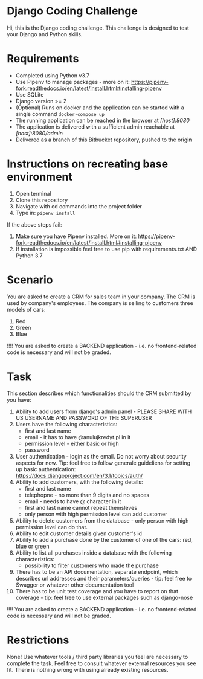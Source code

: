 Django Coding Challenge
=======================
Hi, this is the Django coding challenge. This challenge is designed to test your Django and Python skills.

Requirements
============
- Completed using Python v3.7
- Use Pipenv to manage packages - more on it: https://pipenv-fork.readthedocs.io/en/latest/install.html#installing-pipenv
- Use SQLite
- Django version >= 2
- (Optional) Runs on docker and the application can be started with a single command `docker-compose up`
- The running application can be reached in the browser at *[host]:8080*
- The application is delivered with a sufficient admin reachable at *[host]:8080/admin*
- Delivered as a branch of this Bitbucket repository, pushed to the origin

Instructions on recreating base environment
========
1. Open terminal
2. Clone this repository
3. Navigate with cd commands into the project folder
4. Type in: `pipenv install`

If the above steps fail:
1. Make sure you have Pipenv installed. More on it: https://pipenv-fork.readthedocs.io/en/latest/install.html#installing-pipenv
2. If installation is impossible feel free to use pip with requirements.txt AND Python 3.7

Scenario
========
You are asked to create a CRM for sales team in your company. The CRM is used by company's employees. The company is selling to customers three models of cars:
1. Red
2. Green 
3. Blue

!!!! You are asked to create a BACKEND application - i.e. no frontend-related code is necessary and will not be graded.

Task
====
This section describes which functionalities should the CRM submitted by you have:

1. Ability to add users from django's admin panel - PLEASE SHARE WITH US USERNAME AND PASSWORD OF THE SUPERUSER
2. Users have the following characteristics:
    - first and last name
    - email - it has to have @anulujkredyt.pl in it
    - permission level - either basic or high
    - password
3. User authentication - login as the email. Do not worry about security aspects for now. Tip: feel free to follow generale guideliens for setting up basic authentication: https://docs.djangoproject.com/en/3.1/topics/auth/
4. Ability to add customers, with the following details:
    - first and last name
    - telephopne - no more than 9 digits and no spaces
    - email - needs to have @ character in it
    - first and last name cannot repeat themsleves
    - only person with high permission level can add customer 
5. Ability to delete customers from the database - only person with high permission level can do that.
6. Ability to edit customer details given customer's id
7. Ability to add a purchase done by the customer of one of the cars: red, blue or green
8. Ability to list all purchases inside a database with the following characteristics:
    - possibility to filter customers who made the purchase 
9. There has to be an API documentation, separate endpoint, which describes url addresses and their parameters/queries - tip: feel free to Swagger or whatever other documentation tool
10. There has to be unit test coverage and you have to report on that coverage - tip: feel free to use external packages such as django-nose

!!!! You are asked to create a BACKEND application - i.e. no frontend-related code is necessary and will not be graded.

Restrictions
============
None! Use whatever tools / third party libraries you feel are necessary to complete the task. Feel free to consult whatever external resources you see fit. There is nothing wrong with using already existing resources. 